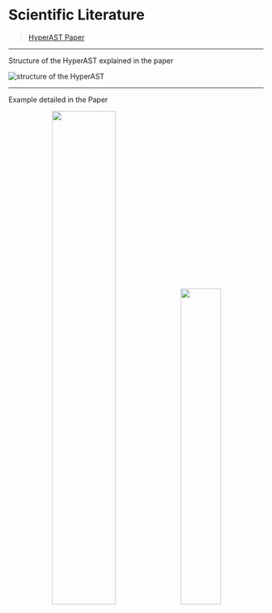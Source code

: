# Scientific Literature

> [HyperAST Paper](https://doi.org/10.1145/3551349.3560423)

---

<!-- <p align="center"> -->
Structure of the HyperAST explained in the paper

![structure of the HyperAST](./../hast_archi.svg)
<!-- <img src="" alt="structure of the HyperAST">  -->
<!-- </p> -->

---
Example detailed in the Paper

<p align="center" width="100%">
    <img width="50%" src="./../hast_example_v1_v2.svg">     
    <img width="40%" src="./../hast_example_v1.svg">
</p>

<p align="center" width="100%">
</p>